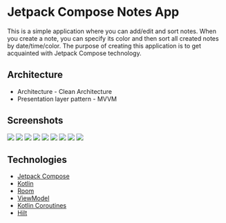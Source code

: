 # Jetpack Compose Notes App

This is a simple application where you can add/edit and sort notes. When you create a note, you can
specify its color and then sort all created notes by date/time/color. The purpose of creating this
application is to get acquainted with Jetpack Compose technology.

## __Architecture__

* Architecture - Clean Architecture
* Presentation layer pattern - MVVM

## __Screenshots__

![](screenshots/2021-11-23%2011.39.34.jpg)
![](screenshots/2021-11-23%2011.39.40.jpg)
![](screenshots/2021-11-23%2011.39.43.jpg)
![](screenshots/2021-11-23%2011.39.47.jpg)
![](screenshots/2021-11-23%2011.39.51.jpg)
![](screenshots/2021-11-23%2011.39.59.jpg)
![](screenshots/2021-11-23%2011.40.04.jpg)
![](screenshots/2021-11-23%2011.40.08.jpg)
![](screenshots/2021-11-23%2011.40.16.jpg)

## Technologies

* [Jetpack Compose](https://developer.android.google.cn/jetpack/androidx/releases/compose?hl=en#declaring_dependencies)
* [Kotlin](https://developer.android.com/kotlin)
* [Room](https://developer.android.com/jetpack/androidx/releases/room)
* [ViewModel](https://developer.android.com/topic/libraries/architecture/viewmodel)
* [Kotlin Coroutines](https://developer.android.com/kotlin/coroutines)
* [Hilt](https://developer.android.com/training/dependency-injection/hilt-android)